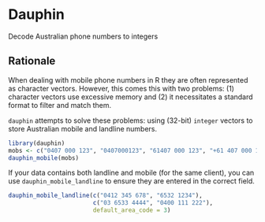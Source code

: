 # Dauphin

Decode Australian phone numbers to integers

## Rationale

When dealing with mobile phone numbers in R they are often represented as
character vectors. However, this comes this with two problems: (1) character
vectors use excessive memory and (2) it necessitates a standard format to 
filter and match them.

`dauphin` attempts to solve these problems: using (32-bit) `integer` vectors
to store Australian mobile and landline numbers. 

```r
library(dauphin)
mobs <- c("0407 000 123", "0407000123", "61407 000 123", "+61 407 000 123")
dauphin_mobile(mobs)
```

If your data contains both landline and mobile (for the same client), you can
use `dauphin_mobile_landline` to ensure they are entered in the correct field.

```r
dauphin_mobile_landline(c("0412 345 678", "6532 1234"), 
                        c("03 6533 4444", "0400 111 222"), 
                        default_area_code = 3)
```


